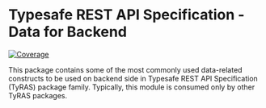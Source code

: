 # Typesafe REST API Specification - Data for Backend

[![Coverage](https://codecov.io/gh/ty-ras/data/branch/main/graph/badge.svg?flag=data-backend)](https://codecov.io/gh/ty-ras/data)

This package contains some of the most commonly used data-related constructs to be used on backend side in Typesafe REST API Specification (TyRAS) package family.
Typically, this module is consumed only by other TyRAS packages.
